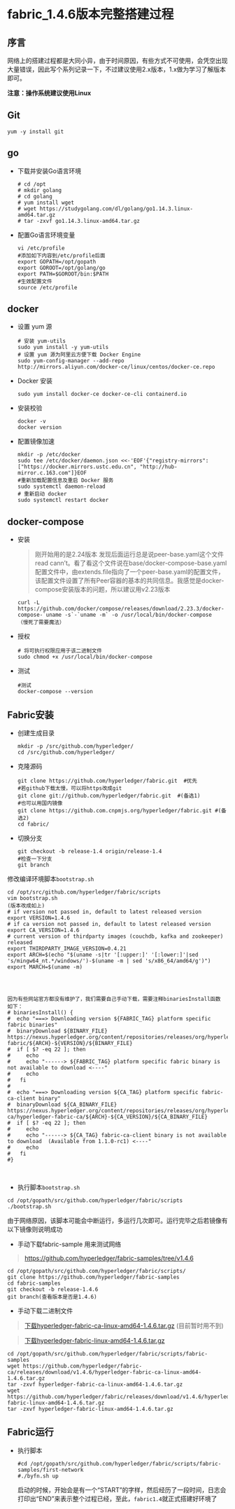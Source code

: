 # fabric_1.4.6版本完整搭建过程

## 序言

网络上的搭建过程都是大同小异，由于时间原因，有些方式不可使用，会凭空出现大量错误，因此写个系列记录一下，不过建议使用2.x版本，1.x做为学习了解版本即可。

**注意：操作系统建议使用Linux**

## Git

```shell
yum -y install git
```

## go

- 下载并安装Go语言环境

  ```shell
  # cd /opt
  # mkdir golang
  # cd golang
  # yum install wget
  # wget https://studygolang.com/dl/golang/go1.14.3.linux-amd64.tar.gz
  # tar -zxvf go1.14.3.linux-amd64.tar.gz
  ```

- 配置Go语言环境变量

  ```shell
  vi /etc/profile
  #添加如下内容到/etc/profile后面
  export GOPATH=/opt/gopath
  export GOROOT=/opt/golang/go
  export PATH=$GOROOT/bin:$PATH
  #生效配置文件
  source /etc/profile
  ```

## docker

- 设置 yum 源

  ```shell
  # 安装 yum-utils
  sudo yum install -y yum-utils
  # 设置 yum 源为阿里云方便下载 Docker Engine
  sudo yum-config-manager --add-repo http://mirrors.aliyun.com/docker-ce/linux/centos/docker-ce.repo
  ```

* Docker 安装

  ```shell
  sudo yum install docker-ce docker-ce-cli containerd.io

- 安装校验

  ```shell
  docker -v
  docker version
  ```

- 
  配置镜像加速

  ```shell
  mkdir -p /etc/docker
  sudo tee /etc/docker/daemon.json <<-'EOF'{"registry-mirrors": ["https://docker.mirrors.ustc.edu.cn", "http://hub-mirror.c.163.com"]}EOF
  #重新加载配置信息及重启 Docker 服务
  sudo systemctl daemon-reload
  # 重新启动 docker
  sudo systemctl restart docker
  ```

## docker-compose

- 安装

  > 刚开始用的是2.24版本 发现后面运行总是说peer-base.yaml这个文件read cann’t。看了看这个文件说在base/docker-compose-base.yaml配置文件中，由extends.file指向了一个peer-base.yaml的配置文件，该配置文件设置了所有Peer容器的基本的共同信息。我感觉是docker-compose安装版本的问题，所以建议用v2.23版本

  ```shell
  curl -L https://github.com/docker/compose/releases/download/2.23.3/docker-compose-`uname -s`-`uname -m` -o /usr/local/bin/docker-compose  （慢死了需要魔法）
  ```

- 授权

  ```shell
  # 将可执行权限应用于该二进制文件
  sudo chmod +x /usr/local/bin/docker-compose
  ```

- 测试

  ```shell
  #测试
  docker-compose --version
  ```

## Fabric安装

- 创建生成目录

  ```shell
  mkdir -p /src/github.com/hyperledger/
  cd /src/github.com/hyperledger/
  ```

- 克隆源码

  ```shell
  git clone https://github.com/hyperledger/fabric.git  #优先
  #若github下载太慢，可以将https改成git
  git clone git://github.com/hyperledger/fabric.git  #(备选1)
  #也可以用国内镜像
  git clone https://github.com.cnpmjs.org/hyperledger/fabric.git #(备选2)
  cd fabric/
  ```

* 切换分支

  ```shell
  git checkout -b release-1.4 origin/release-1.4
  #检查一下分支
  git branch
  ```

修改编译环境脚本`bootstrap.sh`	

```shell
cd /opt/src/github.com/hyperledger/fabric/scripts
vim bootstrap.sh
(版本改成如上)
# if version not passed in, default to latest released version
export VERSION=1.4.6
# if ca version not passed in, default to latest released version
export CA_VERSION=1.4.6
# current version of thirdparty images (couchdb, kafka and zookeeper) released
export THIRDPARTY_IMAGE_VERSION=0.4.21
export ARCH=$(echo "$(uname -s|tr '[:upper:]' '[:lower:]'|sed 's/mingw64_nt.*/windows/')-$(uname -m | sed 's/x86_64/amd64/g')")
export MARCH=$(uname -m)




因为有些网站官方都没有维护了，我们需要自己手动下载，需要注释binariesInstall函数
如下：
# binariesInstall() {
#  echo "===> Downloading version ${FABRIC_TAG} platform specific fabric binaries"
#  binaryDownload ${BINARY_FILE} https://nexus.hyperledger.org/content/repositories/releases/org/hyperledger/fabric/hyperledger-fabric/${ARCH}-${VERSION}/${BINARY_FILE}
#  if [ $? -eq 22 ]; then
#     echo
#     echo "------> ${FABRIC_TAG} platform specific fabric binary is not available to download <----"
#     echo
#   fi
#
#  echo "===> Downloading version ${CA_TAG} platform specific fabric-ca-client binary"
#  binaryDownload ${CA_BINARY_FILE} https://nexus.hyperledger.org/content/repositories/releases/org/hyperledger/fabric-ca/hyperledger-fabric-ca/${ARCH}-${CA_VERSION}/${CA_BINARY_FILE}
#  if [ $? -eq 22 ]; then
#     echo
#     echo "------> ${CA_TAG} fabric-ca-client binary is not available to download  (Available from 1.1.0-rc1) <----"
#     echo
#   fi
#}
```

​	

* 执行脚本`bootstrap.sh`

```shell
cd /opt/gopath/src/github.com/hyperledger/fabric/scripts
./bootstrap.sh
```

由于网络原因，该脚本可能会中断运行，多运行几次即可。运行完毕之后若镜像有以下镜像则说明成功

* 手动下载fabric-sample 用来测试网络

> https://github.com/hyperledger/fabric-samples/tree/v1.4.6

```shell
cd /opt/gopath/src/github.com/hyperledger/fabric/scripts/
git clone https://github.com/hyperledger/fabric-samples
cd fabric-samples
git checkout -b release-1.4.6 
git branch(查看版本是否是1.4.6)
```

* 手动下载二进制文件

> [下载hyperledger-fabric-ca-linux-amd64-1.4.6.tar.gz](https://github.com/hyperledger/fabric-ca/releases/tag/v1.4.6) (目前暂时用不到)

> [下载hyperledger-fabric-linux-amd64-1.4.6.tar.gz](https://github.com/hyperledger/fabric/releases/tag/v1.4.6)

```shell
cd /opt/gopath/src/github.com/hyperledger/fabric/scripts/fabric-samples
wget https://github.com/hyperledger/fabric-ca/releases/download/v1.4.6/hyperledger-fabric-ca-linux-amd64-1.4.6.tar.gz
tar -zxvf hyperledger-fabric-ca-linux-amd64-1.4.6.tar.gz
wget https://github.com/hyperledger/fabric/releases/download/v1.4.6/hyperledger-fabric-linux-amd64-1.4.6.tar.gz
tar -zxvf hyperledger-fabric-linux-amd64-1.4.6.tar.gz
```



## Fabric运行

- 执行脚本

  ```shell
  #cd /opt/gopath/src/github.com/hyperledger/fabric/scripts/fabric-samples/first-network
  #./byfn.sh up
  ```

  启动的时候，开始会是有一个“START”的字样，然后经历了一段时间，日志会打印出“END”来表示整个过程已经，至此，`fabric1.4`就正式搭建好环境了





